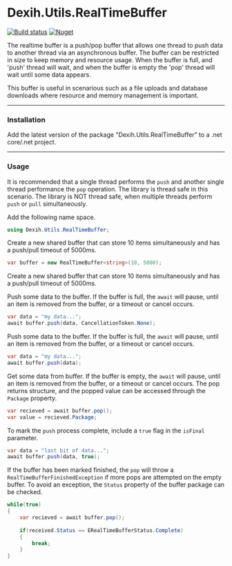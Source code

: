 # Dexih.Utils.RealTimeBuffer

[build]:    https://ci.appveyor.com/project/dataexperts/dexih-utils-realtimebuffer
[build-img]: https://ci.appveyor.com/api/projects/status/xa7ta52icka2wmgk?svg=true
[nuget]:     https://www.nuget.org/packages/Dexih.Utils.RealTimeBuffer
[nuget-img]: https://badge.fury.io/nu/Dexih.Utils.RealTimeBuffer.svg
[nuget-name]: Dexih.Utils.RealTimeBuffer

[![Build status][build-img]][build] [![Nuget][nuget-img]][nuget]


The realtime buffer is a push/pop buffer that allows one thread to push data to another thread via an asynchronous buffer.   The buffer can be restricted in size to keep memory and resource usage.  When the buffer is full, and 'push' thread will wait, and when the buffer is empty the 'pop' thread will wait until some data appears.  

This buffer is useful in scenarious such as a file uploads and database downloads where resource and memory management is important.

---

### Installation

Add the latest version of the package "Dexih.Utils.RealTimeBuffer" to a .net core/.net project.

---

### Usage

It is recommended that a single thread performs the `push` and another single thread performance the `pop` operation.  The library is thread safe in this scenario.  The library is NOT thread safe, when multiple threads perform `push` or `pull` simultaneously.

Add the following name space.
```csharp
using Dexih.Utils.RealTimeBuffer;
```

Create a new shared buffer that can store 10 items simultaneously and has a push/pull timeout of 5000ms.

```csharp
var buffer = new RealTimeBuffer<string>(10, 5000);
```

Create a new shared buffer that can store 10 items simultaneously and has a push/pull timeout of 5000ms.

Push some data to the buffer.  If the buffer is full, the `await` will pause, until an item is removed from the buffer, or a timeout or cancel occurs.
```csharp
var data = "my data...";
await buffer.push(data, CancellationToken.None);
```

Push some data to the buffer.  If the buffer is full, the `await` will pause, until an item is removed from the buffer, or a timeout or cancel occurs.
```csharp
var data = "my data...";
await buffer.push(data);
```

Get some data from buffer.  If the buffer is empty, the `await` will pause, until an item is removed from the buffer, or a timeout or cancel occurs.
The pop returns structure, and the popped value can be accessed through the `Package` property.
```csharp
var recieved = await buffer.pop();
var value = recieved.Package; 
```

To mark the `push` process complete, include a `true` flag in the `isFinal` parameter.
```csharp
var data = "last bit of data...";
await buffer.push(data, true);
```

If the buffer has been marked finished, the `pop` will throw a `RealTimeBufferFinishedException` if more pops are attempted on the empty buffer.  To avoid an exception, the `Status` property of the buffer package can be checked.

```csharp
while(true)
{
    var recieved = await buffer.pop();
    
    if(received.Status == ERealTimeBufferStatus.Complete)
    {
        break;
    }
}
```


